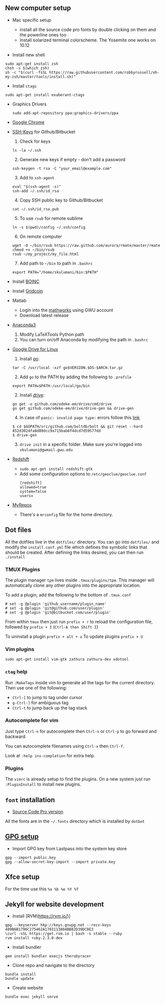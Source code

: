 ## New computer setup

* Mac specific setup
    * install all the source code pro fonts by double clicking on them and the powerline ones too
    * Install solarized terminal colorscheme. The Yosemite one works on 10.12 

* Install new shell
~~~
sudo apt-get install zsh
chsh -s $(which zsh)
sh -c "$(curl -fsSL https://raw.githubusercontent.com/robbyrussell/oh-my-zsh/master/tools/install.sh)"
~~~
* Install `ctags`
~~~
sudo apt-get install exuberant-ctags
~~~

* Graphics Drivers
    ~~~
    sudo add-apt-repository ppa:graphics-drivers/ppa
    ~~~
* [Google Chrome](https://www.google.com/chrome/)
* [SSH-Keys](https://help.github.com/enterprise/11.10.340/user/articles/generating-ssh-keys/) for Github/Bitbucket
    1. Check for keys
    ~~~
    ls -la ~/.ssh
    ~~~
    2. Generate new keys if empty - don't add a password
    ~~~
    ssh-keygen -t rsa -C "your_email@example.com"
    ~~~
    3. Add to `ssh-agent`
    ~~~
    eval "$(ssh-agent -s)"
    ssh-add ~/.ssh/id_rsa
    ~~~
    4. Copy SSH public key to Github/Bitbucket
    ~~~
    cat ~/.ssh/id_rsa.pub
    ~~~
    5. To use `rsub` for remote sublime
    ~~~
    ln -s $(pwd)/config ~/.ssh/config
    ~~~
    6. On remote computer 
    ~~~
    wget -O ~/bin/rsub https://raw.github.com/aurora/rmate/master/rmate
    chmod +x ~/bin/rsub
    rsub ~/my_project/my_file.html
    ~~~
    7. Add path to `~/bin` to path in `.bashrc`
    ~~~
    export PATH="/home/skulumani/bin:$PATH"
    ~~~
* Install [BOINC](https://boinc.berkeley.edu/)
* Install [Gridcoin](http://gridcoin.us/)
* Matlab
    * Login into the [mathworks](http://www.mathworks.com/index.html?s_tid=gn_logo) using GWU account
    * Download latest release
* [Anaconda3](https://www.continuum.io/downloads#linux)
    1. Modify LaTeXTools Python path
    2. You can turn on/off Anaconda by modifying the path in `.bashrc`
* [Google Drive for Linux](https://github.com/odeke-em/drive)
    1. Install [go](https://golang.org/doc/install):
    ~~~
    tar -C /usr/local -xzf go$VERSION.$OS-$ARCH.tar.gz
    ~~~
    2. Add `go` to the PATH by adding the following to `.profile`
    ~~~
    export PATH=$PATH:/usr/local/go/bin
    ~~~
    2. Install [drive](https://github.com/odeke-em/drive/blob/master/platform_packages.md): 
    ~~~
    go get -u github.com/odeke-em/drive/cmd/drive
    go get github.com/odeke-em/drive/drive-gen && drive-gen
    ~~~
    4. In case of `panic: invalid page type:` errors follow this [link](https://github.com/odeke-em/drive/wiki/Boltdb-breaks-drive-with-(panic:-invalid-page-type:)-or-(panic:--above-high-water-mark))
    
    ~~~
    $ cd $GOPATH/src/github.com/boltdb/bolt && git reset --hard 852d3024fa8d89dcc9a715bab6f4dcd7d59577dd
    $ drive-gen
    ~~~
    3. `drive init` in a specific folder. 
    Make sure you're logged into `skulumani@gwmail.gwu.edu`
* [Redshift](http://jonls.dk/redshift/)
  * `sudo apt-get install redshift-gtk`
  * Add some configuration options to `/etc/geoclue/geoclue.conf`
    ~~~
    [redshift]
    allowed=true
    system=false
    users=
    ~~~
* [MyRepos](https://myrepos.branchable.com/)
    * There's a `mrconfig` file for the home directory.

## Dot files

All the dotfiles live in the `dotfiles/` directory.
You can go into `dotfiles/` and modify the `install.conf.yml` file which defines the symbolic 
links that should be created. 
After defining the links desired, you can then run `./install`

### TMUX Plugins
The plugin manager `tpm` lives inside `.tmux/plugins/tpm`. 
This manager will automatically clone any other plugins into the appropriate location.

To add a plugin, add the following to the bottom of `.tmux.conf`
~~~
# set -g @plugin 'github_username/plugin_name'
# set -g @plugin 'git@github.com/user/plugin'
# set -g @plugin 'git@bitbucket.com/user/plugin'
~~~

From within `tmux` then just run `prefix + r` to reload the configuration file, followed by
`prefix + I` (`Ctrl-A then Shift I`)

To uninstall a plugin `prefix + alt + u`
To update plugins `prefix + U`

### Vim plugins
~~~
sudo apt-get install vim-gtk zathura zathura-dev xdotool
~~~

### `ctag` help

Run `:MakeTags` inside vim to generate all the tags for the current directory.
Then use one of the following:
* `Ctrl-]` to jump to tag under cursor
* `g-Ctrl-]` for ambiguous tag
* `Ctrl-t` to jump back up the tag stack
### Autocomplete for vim

Just type `Ctrl-n` for autocomplete then `Ctrl-n` or `Ctrl-p` to go forward and backward.

You can autocomplete filenames using `Ctrl-x` then `Ctrl-f`.

Look at `:help ins-completion` for extra help.

### Plugins

The `vimrc` is already setup to find the plugins. 
On a new system just run `:PluginInstall` to install new plugins.

## `font` installation
* [Source Code Pro version](https://github.com/adobe-fonts/source-code-pro/releases/tag/2.030R-ro%2F1.050R-it)

All the fonts are in the `~/.fonts` directory which is installed by `dotbot`

## [GPG setup](./gpg.md)

* Import GPG key from Lastpass into the system key store
~~~
gpg --import public.key
gpg --allow-secret-key-import --import private.key
~~~

## Xfce setup

For the time use this `%a %b %e %Y %T`

## Jekyll for website development

* Install [RVM(https://rvm.io/)]
~~~
gpg --keyserver hkp://keys.gnupg.net --recv-keys 409B6B1796C275462A1703113804BB82D39DC0E3
\curl -sSL https://get.rvm.io | bash -s stable --ruby
rvm install ruby-2.3.0-dev
~~~
* Install bundler
~~~
gem install bundler execjs therubyracer
~~~
* Clone repo and navigate to the directory
~~~
bundle install
bundle update
~~~
* Create website
~~~
bundle exec jekyll serve
~~~
